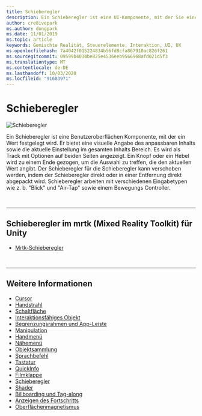 ```yaml
---
title: Schieberegler
description: Ein Schieberegler ist eine UI-Komponente, mit der Sie einen Wert festlegen können, indem Sie einen Knopf oder einen Hebel in eine Spur verschieben.
author: cre8ivepark
ms.author: dongpark
ms.date: 11/01/2019
ms.topic: article
keywords: Gemischte Realität, Steuerelemente, Interaktion, UI, UX
ms.openlocfilehash: 7a4042f015224834b56fd8cfa867910ac826f261
ms.sourcegitcommit: 09599b4034be825e4536eeb9566968afd021d5f3
ms.translationtype: MT
ms.contentlocale: de-DE
ms.lasthandoff: 10/03/2020
ms.locfileid: "91683971"
---
```

# <a name="slider"></a>Schieberegler

![Schieberegler](images/UX_Hero_Slider.jpg)

Ein Schieberegler ist eine Benutzeroberflächen Komponente, mit der ein Wert festgelegt wird. Er bietet eine visuelle Angabe des anpassbaren Inhalts sowie die aktuelle Einstellung im gesamten Inhalts Bereich. Es wird als Track mit Optionen auf beiden Seiten angezeigt. Ein Knopf oder ein Hebel wird zu einem Ende gezogen, um die Auswahl zu treffen, die den aktuellen Wert angibt. Der Schieberegler für die Schieberegler kann verschoben werden, indem der Schieberegler direkt oder in einer Entfernung direkt abgepackt wird. Schieberegler arbeiten mit verschiedenen Eingabetypen wie z. b. "Blick" und "Air-Tap" sowie einem Bewegungs Controller.

<br>

---

## <a name="slider-in-mrtk-mixed-reality-toolkit-for-unity"></a>Schieberegler im mrtk (Mixed Reality Toolkit) für Unity

* [Mrtk-Schieberegler](https://microsoft.github.io/MixedRealityToolkit-Unity/Documentation/README_Sliders.html)

<br>

---

## <a name="see-also"></a>Weitere Informationen

* [Cursor](cursors.md)
* [Handstrahl](point-and-commit.md)
* [Schaltfläche](button.md)
* [Interaktionsfähiges Objekt](interactable-object.md)
* [Begrenzungsrahmen und App-Leiste](app-bar-and-bounding-box.md)
* [Manipulation](direct-manipulation.md)
* [Handmenü](hand-menu.md)
* [Nähemenü](near-menu.md)
* [Objektsammlung](object-collection.md)
* [Sprachbefehl](voice-input.md)
* [Tastatur](keyboard.md)
* [QuickInfo](tooltip.md)
* [Filmklappe](slate.md)
* [Schieberegler](slider.md)
* [Shader](shader.md)
* [Billboarding und Tag-along](billboarding-and-tag-along.md)
* [Anzeigen des Fortschritts](progress.md)
* [Oberflächenmagnetismus](surface-magnetism.md)

